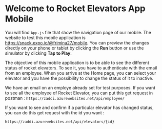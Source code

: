 # Welcome to Rocket Elevators App Mobile

You will find `App.js` file that show the navigation page of our mobile. The website to test this mobile application is https://snack.expo.io/@frimina27/mobile. You can preview the changes directly on your phone or tablet by clicking the **Run** button or use the simulator by clicking **Tap to Play**.

The objective of this mobile application is to be able to see the different status of rocket elevators. To see it, you have to authenticate with the email from an employee. When you arrive at the Home page, you can select your elevator and you have the possibility to change the status of it to inactive.


We have an email on an employe already set for test purposes.
If you want to see all the employee of Rocket Elevator, you can put this get request in postman : 
 `https://zaddi.azurewebsites.net/api/employee/`

If you want to see and confirm if a particular elevator has changed status, you can do this get request with the id you want : 

`https://zaddi.azurewebsites.net/api/elevators/{id}`